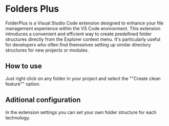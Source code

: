# Folders Plus

FolderPlus is a Visual Studio Code extension designed to enhance your file management experience within the VS Code environment. This extension introduces a convenient and efficient way to create predefined folder structures directly from the Explorer context menu. It's particularly useful for developers who often find themselves setting up similar directory structures for new projects or modules.

## How to use

Just right click on any folder in your project and select the ""Create clean feature"" option.

## Aditional configuration

In the extension settings you can set your own folder structure for each technology.

